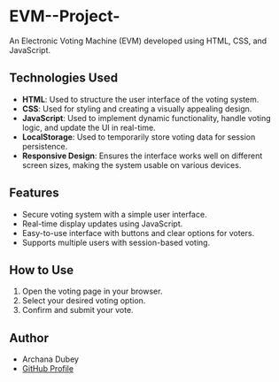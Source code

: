 # EVM--Project-
An Electronic Voting Machine (EVM) developed using HTML, CSS, and JavaScript.

## Technologies Used
- **HTML**: Used to structure the user interface of the voting system.
- **CSS**: Used for styling and creating a visually appealing design.
- **JavaScript**: Used to implement dynamic functionality, handle voting logic, and update the UI in real-time.
- **LocalStorage**: Used to temporarily store voting data for session persistence.
- **Responsive Design**: Ensures the interface works well on different screen sizes, making the system usable on various devices.

## Features
- Secure voting system with a simple user interface.
- Real-time display updates using JavaScript.
- Easy-to-use interface with buttons and clear options for voters.
- Supports multiple users with session-based voting.

## How to Use
1. Open the voting page in your browser.
2. Select your desired voting option.
3. Confirm and submit your vote.

## Author
- Archana Dubey 
- [GitHub Profile](https://github.com/Archanadubey123)
